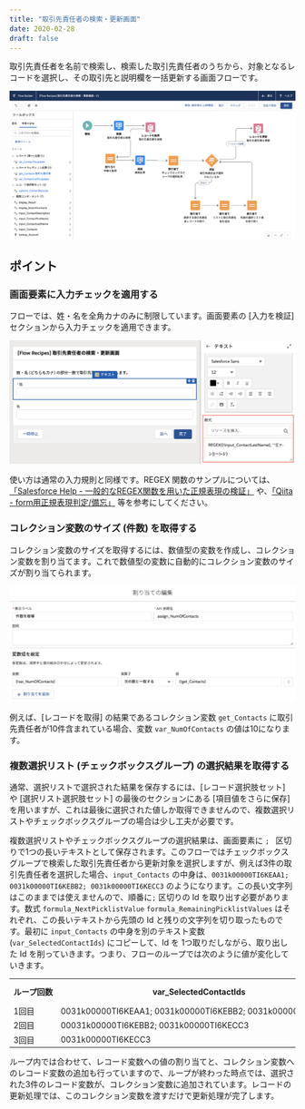 ```yaml
---
title: "取引先責任者の検索・更新画面"
date: 2020-02-28
draft: false
---
```


取引先責任者を名前で検索し、検索した取引先責任者のうちから、対象となるレコードを選択し、その取引先と説明欄を一括更新する画面フローです。

![](screenshot.png)

## ポイント
### 画面要素に入力チェックを適用する
フローでは、姓・名を全角カナのみに制限しています。画面要素の [入力を検証] セクションから入力チェックを適用できます。

![](regex.png)

使い方は通常の入力規則と同様です。REGEX 関数のサンプルについては、[「Salesforce Help - 一般的なREGEX関数を用いた正規表現の検証」](https://help.salesforce.com/articleView?id=000334073&language=ja&type=1&mode=1) や、[「Qiita - form用正規表現判定/備忘」](https://qiita.com/fubarworld2/items/9da655df4d6d69750c06) 等を参考にしてください。

### コレクション変数のサイズ (件数) を取得する
コレクション変数のサイズを取得するには、数値型の変数を作成し、コレクション変数を割り当てます。これで数値型の変数に自動的にコレクション変数のサイズが割り当てられます。

![](count.png)

例えば、[レコードを取得] の結果であるコレクション変数 `get_Contacts` に取引先責任者が10件含まれている場合、変数 `var_NumOfContacts` の値は10になります。

### 複数選択リスト (チェックボックスグループ) の選択結果を取得する
通常、選択リストで選択された結果を保存するには、[レコード選択肢セット] や [選択リスト選択肢セット] の最後のセクションにある [項目値をさらに保存] を用いますが、これは最後に選択された値しか取得できませんので、複数選択リストやチェックボックスグループの場合は少し工夫が必要です。

複数選択リストやチェックボックスグループの選択結果は、画面要素に `; ` 区切りで1つの長いテキストとして保存されます。このフローではチェックボックスグループで検索した取引先責任者から更新対象を選択しますが、例えば3件の取引先責任者を選択した場合、`input_Contacts` の中身は、`0031k00000TI6KEAA1; 0031k00000TI6KEBB2; 0031k00000TI6KECC3` のようになります。この長い文字列はこのままでは使えませんので、順番に`;` 区切りの Id を取り出す必要があります。数式 `formula_NextPicklistValue` `formula_RemainingPicklistValues` はそれぞれ、この長いテキストから先頭の Id と残りの文字列を切り取ったものです。最初に `input_Contacts` の中身を別のテキスト変数 (`var_SelectedContactIds`) にコピーして、Id を 1つ取りだしながら、取り出した Id を削っていきます。つまり、フローのループでは次のように値が変化していきます。

<table>
    <tr>
        <th nowrap>ループ回数</th>
        <th>var_SelectedContactIds</th>
        <th>formula_NextPicklistValue<br>(先頭の値)</th>
        <th>formula_RemainingPicklistValues<br>(残った値)</th>
    </tr>
    <tr>
        <td>1回目</td>
        <td nowrap>0031k00000TI6KEAA1; 0031k00000TI6KEBB2; 0031k00000TI6KECC3</td>
        <td>0031k00000TI6KEAA1</td>
        <td nowrap>0031k00000TI6KEBB2; 0031k00000TI6KECC3</td>
    </tr>
    <tr>
        <td>2回目</td>
        <td nowrap>00031k00000TI6KEBB2; 0031k00000TI6KECC3</td>
        <td nowrap>00031k00000TI6KEBB2</td>
        <td nowrap>0031k00000TI6KECC3</td>
    </tr>
    <tr>
        <td>3回目</td>
        <td>0031k00000TI6KECC3</td>
        <td>0031k00000TI6KECC3</td>
        <td></td>
    </tr>
</table>

ループ内では合わせて、レコード変数への値の割り当てと、コレクション変数へのレコード変数の追加も行っていますので、ループが終わった時点では、選択された3件のレコード変数が、コレクション変数に追加されています。レコードの更新処理では、このコレクション変数を渡すだけで更新処理が完了します。
